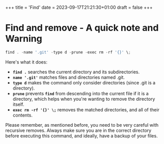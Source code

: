 +++
title = 'Find'
date = 2023-09-17T21:21:30+01:00
draft = false
+++

# Find and remove - A quick note and Warning

```jsx
find . -name '.git' -type d -prune -exec rm -rf '{}' \;
```

Here's what it does:

- **`find .`** searches the current directory and its subdirectories.
- **`name '.git'`** matches files and directories named .git.
- **`type d`** makes the command only consider directories (since .git is a directory).
- **`prune`** prevents **`find`** from descending into the current file if it is a directory, which helps when you're wanting to remove the directory itself.
- **`exec rm -rf '{}' \;`** removes the matched directories, and all of their contents.

Please remember, as mentioned before, you need to be very careful with recursive removes. Always make sure you are in the correct directory before executing this command, and ideally, have a backup of your files.
